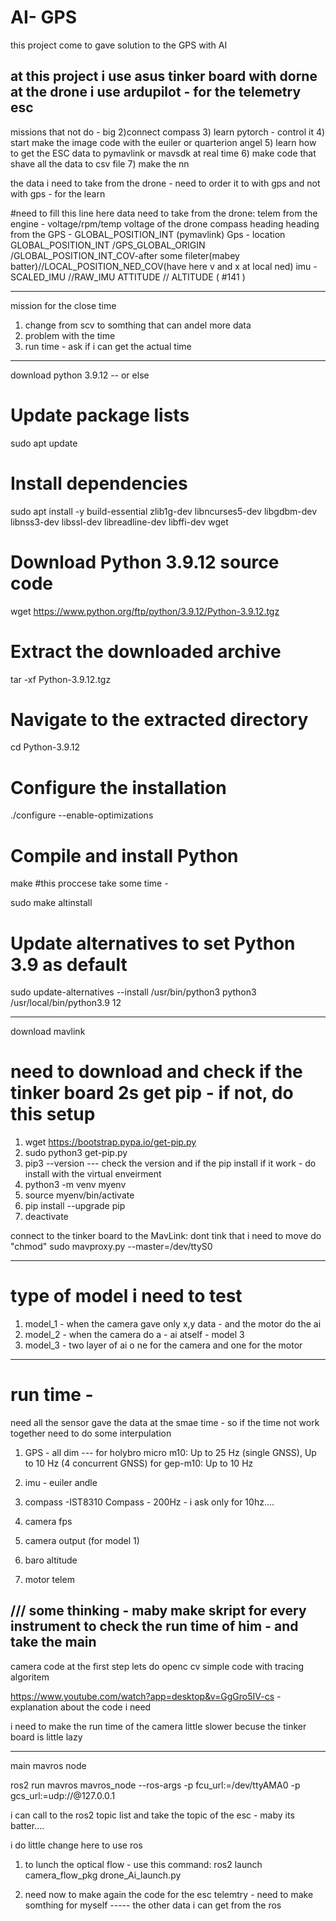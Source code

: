 # AI- GPS 
this project come to gave solution to the GPS with AI 



at this project i use asus tinker board with dorne 
at the drone i use ardupilot - for the telemetry esc 
--------------------------------------------------------------------------------
missions that not do - big
2)connect compass 
3) learn pytorch - control it 
4) start make the image code with the euiler or quarterion angel 
5) learn how to get the ESC data to pymavlink or mavsdk at real time
6) make code that shave all the data to csv file 
7) make the nn






the data i need to take from the drone - need to order it to with gps and not with gps - for the learn



#need to fill this line here 
data need to take from the drone:
telem from the engine - voltage/rpm/temp
voltage of the drone 
compass heading 
heading from the GPS - GLOBAL_POSITION_INT (pymavlink)
Gps - location GLOBAL_POSITION_INT /GPS_GLOBAL_ORIGIN /GLOBAL_POSITION_INT_COV-after some fileter(mabey batter)//LOCAL_POSITION_NED_COV(have here v and x at local ned)
imu - SCALED_IMU //RAW_IMU
ATTITUDE // ALTITUDE ( #141 )





-----------------------------------------------------------------------------
mission for the close time 
1) change from scv to somthing that can andel more data
2) problem with the time
3) run time - ask if i can get the actual time



------------------------------------------------------------------------------

download python 3.9.12 -- or else 

# Update package lists
sudo apt update

# Install dependencies
sudo apt install -y build-essential zlib1g-dev libncurses5-dev libgdbm-dev libnss3-dev libssl-dev libreadline-dev libffi-dev wget

# Download Python 3.9.12 source code
wget https://www.python.org/ftp/python/3.9.12/Python-3.9.12.tgz

# Extract the downloaded archive
tar -xf Python-3.9.12.tgz

# Navigate to the extracted directory
cd Python-3.9.12

# Configure the installation
./configure --enable-optimizations

# Compile and install Python
make #this proccese take some time - 

sudo make altinstall

# Update alternatives to set Python 3.9 as default
sudo update-alternatives --install /usr/bin/python3 python3 /usr/local/bin/python3.9 12

--------------------------------------------------------------------------------
download mavlink 
# need to download and check if the tinker board 2s get pip - if not, do this setup

1) wget https://bootstrap.pypa.io/get-pip.py
2) sudo python3 get-pip.py
3) pip3 --version --- check the version and if the pip install
if it work - do install with the virtual enveirment 
4) python3 -m venv myenv
5) source myenv/bin/activate
6) pip install --upgrade pip
7) deactivate


connect to the tinker board to the MavLink:
dont tink that i need to move do "chmod"
sudo mavproxy.py --master=/dev/ttyS0

--------------------------------------------------------------------------------
# type of model i need to test 
1) model_1 - when the camera gave only x,y data - and the motor do the ai 
2) model_2 - when the camera do a - ai atself - model 3
3) model_3 - two layer of ai o ne for the camera and one for the motor 
---------------------------------------------------------------------------------

# run time -
need all the sensor gave the data at the smae time - so if the time not work together need to do some interpulation 
  
1) GPS - all dim ---
   for holybro micro m10:
Up to 25 Hz (single GNSS),
Up to 10 Hz (4 concurrent GNSS)
  for gep-m10:
Up to 10 Hz 

3) imu - euiler andle 
4) compass
  -IST8310 Compass - 200Hz - i ask only for 10hz....
    
6) camera fps 
7) camera output (for model 1)
8) baro altitude
9) motor telem



/// some thinking - maby make skript for every instrument to check the run time of him - and take the main 
------------------------------------------------------------------------------
camera code 
at the first step lets do openc cv simple code with tracing algoritem 

https://www.youtube.com/watch?app=desktop&v=GgGro5IV-cs  - explanation about the code i need 

i need to make the run time of the camera little slower becuse the tinker board is little lazy


----------------------------------------------------------------------------------------------
main mavros node 

ros2 run mavros mavros_node --ros-args -p fcu_url:=/dev/ttyAMA0 -p gcs_url:=udp://@127.0.0.1

i can call to the ros2 topic list and take the topic of the esc - maby its batter....



i do little change here to use ros
1) to lunch the optical flow - use this command:  ros2 launch camera_flow_pkg drone_Ai_launch.py

2) need now to make again the code for the esc telemtry - need to make somthing for myself ----- the other data i can get from the ros






